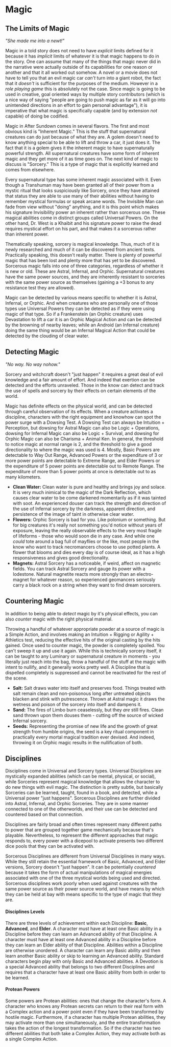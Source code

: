 # Magic

## The Limits of Magic
_"She made me into a newt!"_

Magic in a told story does not need to have _explicit_ limits defined for it
because it has _implicit_ limits of whatever it is that magic happens to do in
the story. One can assume that many of the things that magic never did in the
narrative were actually outside of its capabilities for one reason or another
and that it all worked out somehow. A novel or a movie does not have to tell you
that an evil magic car _can't_ turn into a giant robot, the fact that it
_doesn't_ is sufficient for the purposes of the medium. However in a _role
playing game_ this is absolutely not the case. Since magic is going to be used
in creative, goal oriented ways by multiple story contributors (which is a nice
way of saying "people are going to push magic as far as it will go into
unintended directions in an effort to gain personal advantage"), it is
imperative that what magic is specifically capable (and by extension _not_
capable) of doing be codified.

Magic in After Sundown comes in several flavors. The first and most obvious kind
is "Inherent Magic." This is the stuff that supernatural creatures can do just
because of what they are. A golem doesn't need to  know anything special to be
able to lift and throw a car, it just does it. The fact that it is a golem gives
it the inherent magic to have supernaturally powerful strength. All supernatural
creatures have some form of inherent magic and they get more of it as time goes
on. The next kind of magic to discuss is "Sorcery." This is a type of magic that
is explicitly learned and comes from elsewhere. 

Every supernatural type has some inherent magic associated with it. Even though
a Transhuman may have been granted all of their power from a mystic ritual that
looks suspiciously like Sorcery, once they have attained that status they are
able to use many of their abilities without having to remember mystical formulas
or speak arcane words. The Invisible Man can fade from view without "doing"
anything, and it is this point which makes his signature Invisibility power an
inherent rather than sorcerous one. These magical abilities come in distinct
groups called Universal Powers. On the other hand, Dr. West is a Khaibit and his
signature power to raise the dead requires mystical effort on his part, and that
makes it a sorcerous rather than inherent power. 

Thematically speaking, sorcery is magical knowledge. Thus, much of it is newly
researched and much of it can be discovered from ancient texts. Practically
speaking, this doesn't really matter. There is plenty of powerful magic that has
been lost and plenty more that has yet to be discovered. Sorcerous magic falls
into one of three categories, regardless of whether it is new or old. These are
Astral, Infernal, and Orphic. Supernatural creatures have the same power
sources, and they are inherently resistant to  sorceries with the same power
source as themselves (gaining a +3 bonus to any resistance test they are
allowed).

Magic can be detected by various means specific to whether it is Astral,
Infernal, or Orphic. And when creatures who are personally one of those types
use Universal Powers they can be detected as if they were using magic of that
type. So if a Frankenstein (an Orphic creature) uses Devastation to lift a car
it is an Orphic Magical Action and can be detected by the browning of nearby
leaves; while an Android (an Infernal creature) doing the same thing would be an
Infernal Magical Action that could be detected by the clouding of clear water.

## Detecting Magic
_"No way. No way nohow."_

Sorcery and witchcraft doesn't "just happen" it requires a great deal of evil
knowledge and a fair amount of effort. And indeed that exertion can be detected
and the efforts unraveled. Those in the know can detect and track the use of
spells and sorcery by their effects on certain elements of the world.

Magic has definite effects on the physical world, and can be detected through
careful observation of its effects. When a creature activates a discipline,
characters with the right equipment and knowhow can spot the power surge with a
Dowsing Test. A Dowsing Test can always be Intuition + Perception, but dowsing
for Astral Magic can also be Logic + Operations, dowsing for Infernal Magic can
also be Logic + Survival, and dowsing for Orphic Magic can also be Charisma +
Animal Ken. In general, the threshold to notice magic at normal range is 2, and
the threshold to give a good directionality to where the magic was used is 4.
Mostly, Basic Powers are detectable to Way Out Range, Advanced Powers or the
expenditure of 3 or more power points are detectable to Extreme Range, and Elder
Powers or the expenditure of 5 power points are detectable out to Remote Range.
The expenditure of more than 5 power points at once is detectable out to as many
kilometers.

* **Clean Water:** Clean water is pure and healthy and brings joy and solace. It
  is very much inimical to the magic of the Dark Reflection, which causes clear
  water to be come darkened momentarily as if it was tainted with soot. An
  experienced douser can track the strength and direction of the use of Infernal
  sorcery by the darkness, apparent direction, and persistence of the image of
  taint in otherwise clear water.
* **Flowers:** Orphic Sorcery is bad for you. Like polonium or something. But
  for big creatures it's really not something you'd notice without years of
  exposure, leaving the really observable effects to the very most fragile of
  lifeforms - those who would soon die in any case. And while one _could_ tote
  around a bag full of mayflies or the like, most people in the know who want to
  track necromancers choose to use potted plants. A flower that blooms and dies
  every day is of course ideal, as it has a high responsiveness and gives good
  directionality.
* **Magnets:** Astral Sorcery has a noticeable, if weird, affect on magnetic
  fields. You can track Astral Sorcery and gauge its power with a lodestone.
  Natural magnetite reacts more strongly than an electro-magnet for whatever
  reason, so experienced geomancers seriously carry a black rock on a string
  when they want to find dream sorcerers.

## Countering Magic

In addition to being able to _detect_ magic by it's physical effects, you can
also _counter_ magic with the right physical material.

Throwing a handful of whatever appropriate powder at a source of magic is a
Simple Action, and involves making an Intuition + Rigging or Agility + Athletics
test, reducing the effective hits of the original casting by the hits gained.
Once used to counter magic, the powder is completely spoiled. You can't sweep it
up and use it again. While this is technically sorcery itself, it can be taught
to any Luminary or supernatural creature in moments - you literally just reach
into the bag, throw a handful of the stuff at the magic with intent to nullify,
and it generally works pretty well. A Discipline that is dispelled completely is
suppressed and cannot be reactivated for the rest of the scene.

* **Salt:** Salt draws water into itself and preserves food. Things treated with
  salt remain clean and non-poisonous long after untreated objects blacken and
  stink with putrescence. Thrown at Astral magic it draws the wetness and poison
  of the sorcery into itself and dampens it.
* **Sand:** The fires of Limbo burn ceaselessly, but they _are_ still fires.
  Clean sand thrown upon them douses them - cutting off the source of wicked
  Infernal sorcery.
* **Seeds:** Representing the promise of new life and the growth of great
  strength from humble origins, the seed is a key ritual component in
  practically every mortal magical tradition ever devised. And indeed, throwing
  it on Orphic magic results in the nullification of both.

## Disciplines

Disciplines come in Universal and Sorcery types. Universal Disciplines are
mystically expanded abilities (which can be mental, physical, or social), while
Sorceries represent magical knowledge that allows the character to do new things
with evil magic. The distinction is pretty subtle, but basically Sorceries can
be learned, taught, found in a book, and detected, while a Universal power "just
happens". Sorcerous Disciplines are further divided into Astral, Infernal, and
Orphic Sorceries. They are in some manner connected to one of the otherworlds,
and their use can be detected and countered based on that connection.

Disciplines are fairly broad and often times represent many different paths to
power that are grouped together game mechanically because that's playable.
Nevertheless, to represent the different approaches that magic responds to,
every power with a dicepool to activate presents two different dice pools that
they can be activated with.

Sorcerous Disciplines are different from Universal Disciplines in many ways.
While they still retain the essential framework of Basic, Advanced, and Elder
versions, Sorcery doesn't "just happen". It can be potentially _countered_
because it takes the form of actual manipulations of magical energies associated
with one of the three mystical worlds being used and directed. Sorcerous
disciplines work poorly when used against creatures with the same power source
as their power source world, and have means by which they can be held at bay
with means specific to the type of magic that they are.

#### Disciplines Levels

There are three levels of achievement within each Discipline: **Basic**,
**Advanced**, and **Elder**. A character must have at least one Basic ability in
a Discipline before they can learn an Advanced ability of that Discipline. A
character must have at least one Advanced ability in a Discipline before they
can learn an Elder ability of that Discipline. Abilities within a Discipline are
otherwise unordered. A character can learn any Basic ability and then learn
another Basic ability or skip to learning an Advanced ability. Standard
characters begin play with only Basic and Advanced abilities. A Devotion is a
special Advanced ability that belongs to two different Disciplines and requires
that a character have at least one Basic ability from both in order to be
learned.

#### Protean Powers

Some powers are Protean abilities: ones that change the character's form. A
character who knows any Protean secrets can return to their real form with a
Complex action and a power point even if they have been transformed by hostile
magic. Furthermore, if a character has multiple Protean abilities, they may
activate more than one simultaneously, and the entire transformation takes the
action of the longest transformation. So if the character has two different
abilities that both take a Complex Action, they may activate both as a single
Complex Action.
